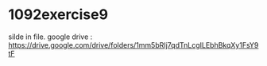 # 1092exercise9
silde in file. 
google drive : https://drive.google.com/drive/folders/1mm5bRIj7qdTnLcgILEbhBkqXy1FsY9tF
